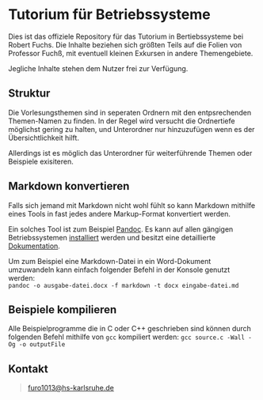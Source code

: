 # Tutorium für Betriebssysteme

Dies ist das offiziele Repository für das Tutorium in Bertiebssysteme bei Robert Fuchs.
Die Inhalte beziehen sich größten Teils auf die Folien von Professor Fuchß, mit eventuell kleinen Exkursen in andere Themengebiete.

Jegliche Inhalte stehen dem Nutzer frei zur Verfügung.

## Struktur

Die Vorlesungsthemen sind in seperaten Ordnern mit den entpsrechenden Themen-Namen zu finden.
In der Regel wird versucht die Ordnertiefe möglichst gering zu halten, und Unterordner nur hinzuzufügen wenn es der Übersichtlichkeit hilft. 

Allerdings ist es möglich das Unterordner für weiterführende Themen oder Beispiele exisiteren.


## Markdown konvertieren

Falls sich jemand mit Markdown nicht wohl fühlt so kann Markdown mithilfe eines Tools in fast jedes andere Markup-Format konvertiert werden.

Ein solches Tool ist zum Beispiel [Pandoc](http://pandoc.org/index.html). Es kann auf allen gängigen Betriebssystemen [installiert](http://pandoc.org/installing.html) werden und besitzt eine detaillierte [Dokumentation](http://pandoc.org/MANUAL.html).

Um zum Beispiel eine Markdown-Datei in ein Word-Dokument umzuwandeln kann einfach folgender Befehl in der Konsole genutzt werden:  
`pandoc -o ausgabe-datei.docx -f markdown -t docx eingabe-datei.md`

## Beispiele kompilieren

Alle Beispielprogramme die in C oder C++ geschrieben sind können durch folgenden Befehl mithilfe von `gcc` kompiliert werden:
`gcc source.c -Wall -Og -o outputFile`

## Kontakt

> furo1013@hs-karlsruhe.de
